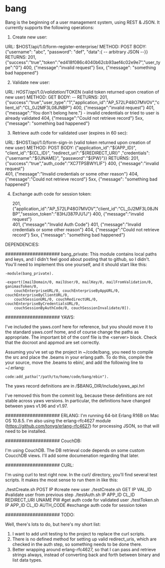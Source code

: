 bang
====

Bang is the beginning of a user management system, using REST & JSON. It currently supports the following operations:

1) Create new user:

URL: $HOST/api/1.0/form-register-enterprise/
METHOD: POST
BODY: {"username": "abc", "password": "def", "data":{ -- arbitrary JSON --}}
RETURNS: 
    201, {"success":"true","token":"ed418f086c4040b62cb93aef4c02e9e7","user_type":"0"}
    400, {"message":"invalid request"}
    5xx, {"message": "something bad happened"}

2) Validate new user:

URL: $HOST/api/1.0/validation/$TOKEN (valid token returned upon creation of new user)
METHOD: GET
BODY: --
RETURNS: 
    201, {"success":"true","user_type":"1","application_id":"AP_572LP48O7MVOV","client_id":"CL_0J2MF3L08JNBP"}
    400, {"message":"invalid request"}
    401, {"message":"You don't belong here."} - invalid credentials or tried to user is already validated
    404, {"message":"Could not retrieve record"}
    5xx, {"message": "something bad happened"} 

3) Retrieve auth code for validated user (expires in 60 sec):

URL: $HOST/api/1.0/form-sign-in (valid token returned upon creation of new user)
METHOD: POST
BODY: {"application_id":"${APP_ID}", "client_id":"${CL_ID}", "redirect_uri":"${REDIRECT_URI}" ,"credentials":{"username":"${UNAME}", "password":"${PW}"}}
RETURNS: 
    201, {"success":"true","auth_code":"XC7TPSBWYLIF"}
    400, {"message":"invalid request"}    
    401, {"message":"Invalid credentials or some other reason"}
    404, {"message":"Could not retrieve record"}
    5xx, {"message": "something bad happened"} 

4) Exchange auth code for session token:

    201, {"application_id":"AP_572LP48O7MVOV","client_id":"CL_0J2MF3L08JNBP","session_token":"83HJ387PJU1J"}
    400, {"message":"invalid request"}    
    401, {"message":"Invalid Auth Code"}
    401, {"message":"Invalid credentials or some other reason"}
    404, {"message":"Could not retrieve record"}
    5xx, {"message": "something bad happened"}



<!--  SQL is gone, using CouchDB now
####################
SQL:

I've set up a postgres SQL database for now. I'll probably switch over to some NoSQL option soon, but let's take care of one thing at a time.

Once you've installed postgres, you can from the command line:

createdb bang

Then launch psql, and: \i /path/to/setup.sql

which will leave you with a very simple, unpopulated db:

    bang=# \d
                      List of relations
     Schema |          Name           |   Type   | Owner  
    --------+-------------------------+----------+--------
     public | messages                | table    | eschow
     public | messages_message_id_seq | sequence | eschow
     public | room_user               | table    | eschow
     public | rooms                   | table    | eschow
     public | rooms_room_id_seq       | sequence | eschow
     public | user_location           | table    | eschow
     public | users                   | table    | eschow
     public | users_user_id_seq       | sequence | eschow
    (8 rows)

###################
-->

DEPENDENCIES: 

####################
bang_private: This module contains local paths and keys, and I didn't feel good about posting that to github, so I didn't. You'll need to implement this one yourself, and it should start like this:

    -module(bang_private).

    -export([mailDomain/0, mailUser/0, mailKey/0, mailFromValidation/0, ganimasToken/0,
        couchEnterpriseURL/0, couchEnterpriseByAppURL/0, couchEnterpriseByClientURL/0,
        couchSessionURL/0, couchRedirectURL/0, couchEnterpriseByCredentialsURL/0, 
        couchSessionByAuthCode/0, couchSessionInvalidate/0]).

####################
YAWS:

I've included the yaws.conf here for reference, but you should move it to the standard yaws.conf home, and of course change the paths as appropriate. The important bit of the conf file is the &lt;server&gt; block. Check that the docroot and appmod are set correctly.

Assuming you've set up the project in ~/code/bang, you need to compile the src and place the .beams in your erlang path. To do this, compile the your source, move the .beams to ebin/, and add the following line to ~/.erlang:

    code:add_patha("/path/to/home/code/bang/ebin").

The yaws record definitions are in /$BANG_DIR/include/yaws_api.hrl

I've removed this from the commit log, because these definitions are not stable across yaws versions. In particular, the definitions have changed between yaws v1.96 and v1.97. 

####################
ERLANG:  I'm running 64-bit Erlang R16B on Mac OS 10.8.5. I'm also using the erlang-rfc4627 module (https://github.com/tonyg/erlang-rfc4627) for processing JSON, so that will need to be installed.

####################
CouchDB:

I'm using CouchDB. The DB retrieval code depends on some custom CoucchDB views. I'll add some documenation regarding that later.

####################
CURL:

I'm using curl to test right now. In the curl/ directory, you'll find several test scripts. It makes the most sense to run them in like this:

./testCreate.sh POST IP  #create new user
./testCreate.sh GET IP VAL_ID #validate user from previous step
./testAuth.sh IP APP_ID CL_ID REDIRECT_URI UNAME PW #get auth code for validated user
./testToken.sh IP APP_ID CL_ID AUTH_CODE #exchange auth code for session token

####################
TODO:

Well, there's lots to do, but here's my short list: 

1) I want to add unit testing to the project to replace the curl scripts. 
2) There is no defined method for setting up valid redirect_uris, which are checked in the auth step, so something needs to be done there.
3) Better wrapping around erlang-rfc4627, so that I can pass and retrieve strings always, instead of converting back and forth between binary and list data types.



